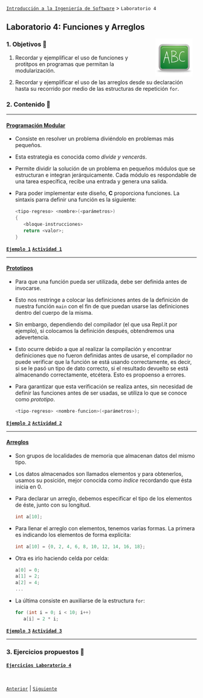[`Introducción a la Ingeniería de Software`](../README.md) > `Laboratorio 4`

## Laboratorio 4: Funciones y Arreglos

<img src="../imagenes/pizarron.png" align="right" height="100" width="100" hspace="10">

### 1. Objetivos :dart:

1. Recordar y ejemplificar el uso de funciones y protitpos en programas que permitan la modularización.

1. Recordar y ejemplificar el uso de las arreglos desde su declaración hasta su recorrido por medio de las estructuras de repetición `for`.

### 2. Contenido :blue_book:

---

#### <ins>Programación Modular </ins>

- Consiste en resolver un problema diviéndolo en problemas más pequeños.

- Esta estrategia es conocida como *divide y vencerás*. 

- Permite dividir la solución de un problema en pequeños módulos que se estructuran e integran jerárquicamente. Cada módulo es respondable de una tarea específica, recibe una entrada y genera una salida.

- Para poder implementar este diseño, __C__ proporciona funciones. La sintaxis parra definir una función es la siguiente:

   ```c
   <tipo-regreso> <nombre>(<parámetros>)
   {
      <bloque-instrucciones>
      return <valor>;
   }
   ```

[**`Ejemplo 1`**](ejemplo01/README.md) [**`Actividad 1`**](actividad01/README.md)

---

#### <ins>Prototipos</ins>

- Para que una función pueda ser utilizada, debe ser definida antes de invocarse. 

- Esto nos restringe a colocar las definiciones antes de la definición de nuestra función `main` con el fin de que puedan usarse las definiciones dentro del cuerpo de la misma.

- Sin embargo, dependiendo del compilador (el que usa Repl.it por ejemplo), si colocamos la definición después, obtendremos una adevertencia.

- Esto ocurre debido a que al realizar la compilación y encontrar definiciones que no fueron definidas antes de usarse, el compilador no puede verificar que la función se está usando correctamente, es decir, si se le pasó un tipo de dato correcto, si el resultado devuelto se está almacenando correctamente, etcétera. Esto es propoenso a errores.

- Para garantizar que esta verificación se realiza antes, sin necesidad de definir las funciones antes de ser usadas, se utiliza lo que se conoce como *prototipo*.

   ```c
   <tipo-regreso> <nombre-funcion>(<parámetros>);
   ```

[**`Ejemplo 2`**](ejemplo02/README.md) [**`Actividad 2`**](actividad02/README.md)

---

#### <ins>Arreglos</ins>

- Son grupos de localidades de memoria que almacenan datos del mismo tipo.

- Los datos almacenados son llamados elementos y para obtenerlos, usamos su posición, mejor conocida como *indice* recordando que ésta inicia en 0.

- Para declarar un arreglo, debemos especificar el tipo de los elementos de éste, junto con su longitud.

  ```c
  int a[10];
  ```

- Para llenar el arreglo con elementos, tenemos varias formas. La primera es indicando los elementos de forma explícita:

  ```c
  int a[10] = {0, 2, 4, 6, 8, 10, 12, 14, 16, 18};
  ```

- Otra es irlo haciendo celda por celda:

   ```c
   a[0] = 0;
   a[1] = 2;
   a[2] = 4;
   ...
   ```

- La última consiste en auxiliarse de la estructura `for`:

   ```c
   for (int i = 0; i < 10; i++)
      a[i] = 2 * i;
   ```

[**`Ejemplo 3`**](ejemplo03/README.md) [**`Actividad 3`**](actividad03/README.md)

---


### 3. Ejercicios propuestos :memo:

[**`Ejercicios Laboratorio 4`**](ejercicios/README.md)

<br/>

[`Anterior`](../laboratorio02/README.md) | [`Siguiente`](../laboratorio04/README.md)
